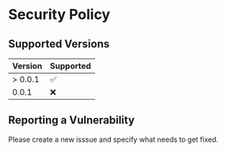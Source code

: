 # Security Policy

## Supported Versions

| Version | Supported          |
| ------- | ------------------ |
| > 0.0.1 | :white_check_mark: |
| 0.0.1   | :x:                |

## Reporting a Vulnerability

Please create a new isssue and specify what needs to get fixed.

